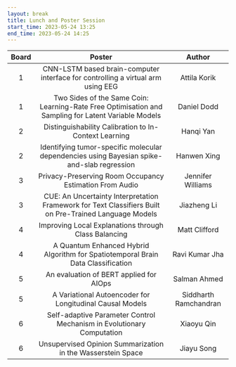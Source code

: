 ```yaml
---
layout: break
title: Lunch and Poster Session
start_time: 2023-05-24 13:25
end_time: 2023-05-24 14:25
---
```


| Board      | Poster                                                                                                                       | Author                 |
|   :----:   |   :----:                                                                                                                     |   :----:               |
| 1	         | CNN-LSTM based brain-computer interface for controlling a virtual arm using EEG	                                            | Attila Korik           | 
| 1	         | Two Sides of the Same Coin: Learning-Rate Free Optimisation and Sampling for Latent Variable Models	                        | Daniel Dodd            | 
| 2	         | Distinguishability Calibration to In-Context Learning	                                                                      | Hanqi Yan              | 
| 2	         | Identifying tumor-specific molecular dependencies using Bayesian spike-and-slab regression	                                  | Hanwen Xing            | 
| 3	         | Privacy-Preserving Room Occupancy Estimation From Audio	                                                                    | Jennifer Williams      | 
| 3	         | CUE: An Uncertainty Interpretation Framework for Text Classifiers Built on Pre-Trained Language Models	                      | Jiazheng Li            | 
| 4	         | Improving Local Explanations through Class Balancing	                                                                        | Matt Clifford          | 
| 4          | A Quantum Enhanced Hybrid Algorithm for Spatiotemporal Brain Data Classification                                             | Ravi Kumar Jha         | 
| 5	         | An evaluation of BERT applied for AIOps	                                                                                    | Salman Ahmed           | 
| 5	         | A Variational Autoencoder for Longitudinal Causal Models	                                                                    | Siddharth Ramchandran  | 
| 6	         | Self-adaptive Parameter Control Mechanism in Evolutionary Computation	                                                      | Xiaoyu Qin             | 
| 6	         | Unsupervised Opinion Summarization in the Wasserstein Space	                                                                | Jiayu Song             | 
